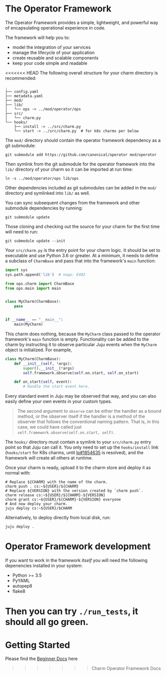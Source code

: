 # The Operator Framework

The Operator Framework provides a simple, lightweight, and powerful way of encapsulating operational experience in code.

The framework will help you to:

* model the integration of your services
* manage the lifecycle of your application
* create reusable and scalable components
* keep your code simple and readable


<<<<<<< HEAD
The following overall structure for your charm directory is recommended:

```
.
├── config.yaml
├── metadata.yaml
├── mod/
├── lib/
│   └── ops -> ../mod/operator/ops
├── src/
│   └── charm.py
└── hooks/
    ├── install -> ../src/charm.py
    └── start -> ../src/charm.py  # for k8s charms per below
```

The `mod/` directory should contain the operator framework dependency as a git
submodule:

```
git submodule add https://github.com/canonical/operator mod/operator
```

Then symlink from the git submodule for the operator framework into the `lib/`
directory of your charm so it can be imported at run time:

```
ln -s ../mod/operator/ops lib/ops
```

Other dependencies included as git submodules can be added in the `mod/`
directory and symlinked into `lib/` as well.

You can sync subsequent changes from the framework and other submodule
dependencies by running:

```
git submodule update
```

Those cloning and checking out the source for your charm for the first time
will need to run:

```
git submodule update --init
```

Your `src/charm.py` is the entry point for your charm logic. It should be set
to executable and use Python 3.6 or greater. At a minimum, it needs to define
a subclass of `CharmBase` and pass that into the framework's `main` function:

```python
import sys
sys.path.append('lib')  # noqa: E402

from ops.charm import CharmBase
from ops.main import main


class MyCharm(CharmBase):
    pass


if __name__ == "__main__":
    main(MyCharm)
```

This charm does nothing, because the `MyCharm` class passed to the operator
framework's `main` function is empty. Functionality can be added to the charm
by instructing it to observe particular Juju events when the `MyCharm` object
is initialized. For example,

```python
class MyCharm(CharmBase):
    def __init__(self, *args):
        super().__init__(*args)
        self.framework.observe(self.on.start, self.on_start)

    def on_start(self, event):
        # Handle the start event here.
```

Every standard event in Juju may be observed that way, and you can also easily
define your own events in your custom types.

> The second argument to `observe` can be either the handler as a bound
> method, or the observer itself if the handler is a method of the observer
> that follows the conventional naming pattern. That is, in this case, we
> could have called just `self.framework.observe(self.on.start, self)`.

The `hooks/` directory must contain a symlink to your `src/charm.py` entry
point so that Juju can call it. You only need to set up the `hooks/install` link
(`hooks/start` for K8s charms, until [lp#1854635](https://bugs.launchpad.net/juju/+bug/1854635)
is resolved), and the framework will create all others at runtime.

Once your charm is ready, upload it to the charm store and deploy it as
normal with:

```
# Replace ${CHARM} with the name of the charm.
charm push . cs:~${USER}/${CHARM}
# Replace ${VERSION} with the version created by `charm push`.
charm release cs:~${USER}/${CHARM}-${VERSION}
charm grant cs:~${USER}/${CHARM}-${VERSION} everyone
# And now deploy your charm.
juju deploy cs:~${USER}/$CHARM
```

Alternatively, to deploy directly from local disk, run:

```
juju deploy .
```

# Operator Framework development

If you want to work in the framework *itself* you will need the following depenencies installed in your system:

- Python >= 3.5
- PyYAML
- autopep8
- flake8

Then you can try `./run_tests`, it should all go green.
=======
# Getting Started

Please find the [Beginner Docs](./docs/GettingStarted.md) here
>>>>>>> Charm Operator Framework Docs
